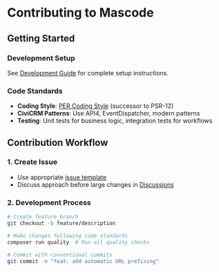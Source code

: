 # Contributing to Mascode

## Getting Started

### Development Setup

See [Development Guide](DEVELOPMENT.md) for complete setup instructions.

### Code Standards

- **Coding Style**: [PER Coding Style](https://www.php-fig.org/per/coding-style/) (successor to PSR-12)
- **CiviCRM Patterns**: Use API4, EventDispatcher, modern patterns
- **Testing**: Unit tests for business logic, integration tests for workflows

## Contribution Workflow

### 1. Create Issue

- Use appropriate [issue template](https://github.com/briangflett/mascode/issues/new/choose)
- Discuss approach before large changes in [Discussions](https://github.com/briangflett/mascode/discussions)

### 2. Development Process

```bash
# Create feature branch
git checkout -b feature/description

# Make changes following code standards
composer run quality  # Run all quality checks

# Commit with conventional commits
git commit -m "feat: add automatic URL prefixing"
```
